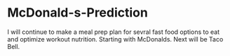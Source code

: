# McDonald-s-Prediction

I will continue to make a meal prep plan for sevral fast food options to eat and optimize workout nutrition. Starting with McDonalds.
Next will be Taco Bell.

